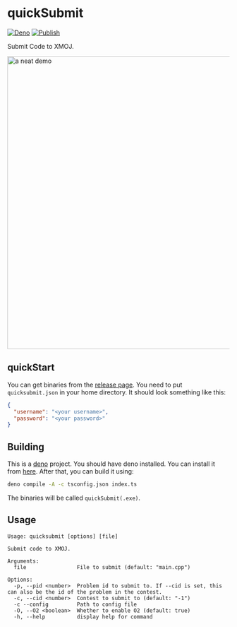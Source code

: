 # quickSubmit

[![Deno](https://github.com/boomzero/quicksubmit/actions/workflows/deno.yml/badge.svg)](https://github.com/boomzero/quicksubmit/actions/workflows/deno.yml)
[![Publish](https://github.com/boomzero/quicksubmit/actions/workflows/publish.yml/badge.svg)](https://github.com/boomzero/quicksubmit/actions/workflows/publish.yml)

Submit Code to XMOJ.

<img width="663" alt="a neat demo" src="https://github.com/boomzero/quicksubmit/assets/85378277/0dd45497-da62-4a6b-bf1a-de7af8077f00">


## quickStart

You can get binaries from the
[release page](https://github.com/boomzero/quicksubmit/releases). You need to
put `quicksubmit.json` in your home directory. It should look something like
this:

```json
{
  "username": "<your username>",
  "password": "<your password>"
}
```

## Building

This is a [deno](https://deno.com/) project. You should have deno installed. You
can install it from
[here](https://docs.deno.com/runtime/manual/getting_started/installation). After
that, you can build it using:

```bash
deno compile -A -c tsconfig.json index.ts
```

The binaries will be called `quickSubmit(.exe)`.

## Usage

```
Usage: quicksubmit [options] [file]

Submit code to XMOJ.

Arguments:
  file                File to submit (default: "main.cpp")

Options:
  -p, --pid <number>  Problem id to submit to. If --cid is set, this can also be the id of the problem in the contest.
  -c, --cid <number>  Contest to submit to (default: "-1")
  -c --config         Path to config file
  -O, --O2 <boolean>  Whether to enable O2 (default: true)
  -h, --help          display help for command
```
